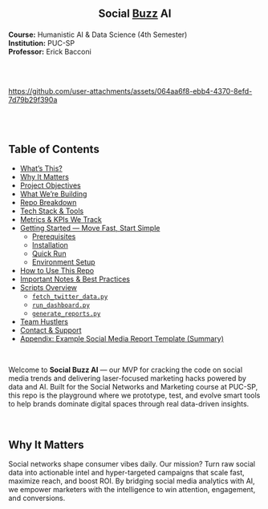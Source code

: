 
<br>

## <p align="center">  Social [Buzz]() AI

**Course:** Humanistic AI & Data Science (4th Semester)  
**Institution:** PUC-SP  
**Professor:** Erick Bacconi  


<br><br>



https://github.com/user-attachments/assets/064aa6f8-ebb4-4370-8efd-7d79b29f390a





<br><br>

## Table of Contents

- [What’s This?](#whats-this)  
- [Why It Matters](#why-it-matters)  
- [Project Objectives](#project-objectives)  
- [What We’re Building](#what-were-building)  
- [Repo Breakdown](#repo-breakdown)  
- [Tech Stack & Tools](#tech-stack--tools)  
- [Metrics & KPIs We Track](#metrics--kpis-we-track)  
- [Getting Started — Move Fast, Start Simple](#getting-started--move-fast-start-simple)  
  - [Prerequisites](#prerequisites)  
  - [Installation](#installation)  
  - [Quick Run](#quick-run)  
  - [Environment Setup](#environment-setup)  
- [How to Use This Repo](#how-to-use-this-repo)  
- [Important Notes & Best Practices](#important-notes--best-practices)  
- [Scripts Overview](#scripts-overview)  
  - [`fetch_twitter_data.py`](#fetch_twitter_datapy)  
  - [`run_dashboard.py`](#run_dashboardpy)  
  - [`generate_reports.py`](#generate_reportspy)  
- [Team Hustlers](#team-hustlers)  
- [Contact & Support](#contact--support)  
- [Appendix: Example Social Media Report Template (Summary)](#appendix-example-social-media-report-template-summary)  


<br>

Welcome to **Social Buzz AI** — our MVP for cracking the code on social media trends and delivering laser-focused marketing hacks powered by data and AI. Built for the Social Networks and Marketing course at PUC-SP, this repo is the playground where we prototype, test, and evolve smart tools to help brands dominate digital spaces through real data-driven insights.

<br>

## Why It Matters

Social networks shape consumer vibes daily. Our mission? Turn raw social data into actionable intel and hyper-targeted campaigns that scale fast, maximize reach, and boost ROI. By bridging social media analytics with AI, we empower marketers with the intelligence to win attention, engagement, and conversions.

<br>
